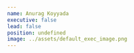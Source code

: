 ```yaml
---
name: Anurag Koyyada
executive: false
lead: false
position: undefined
image: ../assets/default_exec_image.png
---
```

